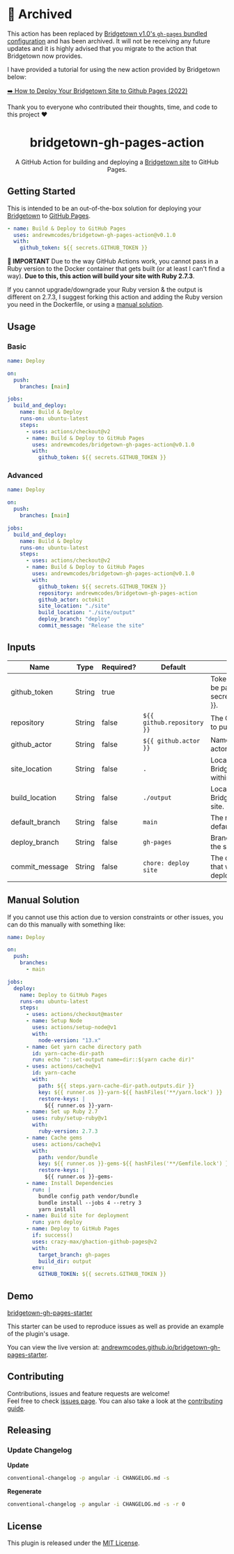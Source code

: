 # 🚨 Archived


This action has been replaced by [Bridgetown v1.0's `gh-pages` bundled configuration](https://www.bridgetownrb.com/docs/bundled-configurations#github-pages-configuration) and has been archived. It will not be receiving any future updates and it is highly advised that you migrate to the action that Bridgetown now provides. 

I have provided a tutorial for using the new action provided by Bridgetown below:

[➡️ How to Deploy Your Bridgetown Site to Github Pages (2022)](https://andrewm.codes/deploy-bridgetown-to-github-pages/)

Thank you to everyone who contributed their thoughts, time, and code to this project ❤️
<div align="center">
  <h1>bridgetown-gh-pages-action</h1>
  <p>A GitHub Action for building and deploying a <a href="https://www.bridgetownrb.com" target="_blank">Bridgetown site</a> to GitHub Pages.</p>
</div>

## Getting Started

This is intended to be an out-of-the-box solution for deploying your [Bridgetown](https://www.bridgetownrb.com) to [GitHub Pages](https://pages.github.com/).

```yml
- name: Build & Deploy to GitHub Pages
  uses: andrewmcodes/bridgetown-gh-pages-action@v0.1.0
  with:
    github_token: ${{ secrets.GITHUB_TOKEN }}
```

**:rotating_light: IMPORTANT** Due to the way GitHub Actions work, you cannot pass in a Ruby version to the Docker container that gets built (or at least I can't find a way). **Due to this, this action will build your site with Ruby 2.7.3**.

If you cannot upgrade/downgrade your Ruby version & the output is different on 2.7.3, I suggest forking this action and adding the Ruby version you need in the Dockerfile, or using a [manual solution](#manual-solution).

## Usage

### Basic

```yaml
name: Deploy

on:
  push:
    branches: [main]

jobs:
  build_and_deploy:
    name: Build & Deploy
    runs-on: ubuntu-latest
    steps:
      - uses: actions/checkout@v2
      - name: Build & Deploy to GitHub Pages
        uses: andrewmcodes/bridgetown-gh-pages-action@v0.1.0
        with:
          github_token: ${{ secrets.GITHUB_TOKEN }}
```

### Advanced

```yaml
name: Deploy

on:
  push:
    branches: [main]

jobs:
  build_and_deploy:
    name: Build & Deploy
    runs-on: ubuntu-latest
    steps:
      - uses: actions/checkout@v2
      - name: Build & Deploy to GitHub Pages
        uses: andrewmcodes/bridgetown-gh-pages-action@v0.1.0
        with:
          github_token: ${{ secrets.GITHUB_TOKEN }}
          repository: andrewmcodes/bridgetown-gh-pages-action
          github_actor: octokit
          site_location: "./site"
          build_location: "./site/output"
          deploy_branch: "deploy"
          commit_message: "Release the site"
```

## Inputs

| Name           | Type   | Required? | Default                    | Description                                                              |
| -------------- | ------ | --------- | -------------------------- | ------------------------------------------------------------------------ |
| github_token   | String | true      |                            | Token for the repo. Can be passed in using \${{ secrets.GITHUB_TOKEN }}. |
| repository     | String | false     | `${{ github.repository }}` | The GitHub repository to push the built site to.                         |
| github_actor   | String | false     | `${{ github.actor }}`      | Name of the deploy actor.                                                |
| site_location  | String | false     | `.`                        | Location of the Bridgetown project within your repo.                     |
| build_location | String | false     | `./output`                 | Location of your Bridgetown generated site.                              |
| default_branch | String | false     | `main`                     | The name of your default branch.                                         |
| deploy_branch  | String | false     | `gh-pages`                 | Branch name to push the site to.                                         |
| commit_message | String | false     | `chore: deploy site`       | The commit message that will be used when deploying.                     |

## Manual Solution

If you cannot use this action due to version constraints or other issues, you can do this manually with something like:

```yaml
name: Deploy

on:
  push:
    branches:
      - main

jobs:
  deploy:
    name: Deploy to GitHub Pages
    runs-on: ubuntu-latest
    steps:
      - uses: actions/checkout@master
      - name: Setup Node
        uses: actions/setup-node@v1
        with:
          node-version: "13.x"
      - name: Get yarn cache directory path
        id: yarn-cache-dir-path
        run: echo "::set-output name=dir::$(yarn cache dir)"
      - uses: actions/cache@v1
        id: yarn-cache
        with:
          path: ${{ steps.yarn-cache-dir-path.outputs.dir }}
          key: ${{ runner.os }}-yarn-${{ hashFiles('**/yarn.lock') }}
          restore-keys: |
            ${{ runner.os }}-yarn-
      - name: Set up Ruby 2.7
        uses: ruby/setup-ruby@v1
        with:
          ruby-version: 2.7.3
      - name: Cache gems
        uses: actions/cache@v1
        with:
          path: vendor/bundle
          key: ${{ runner.os }}-gems-${{ hashFiles('**/Gemfile.lock') }}
          restore-keys: |
            ${{ runner.os }}-gems-
      - name: Install Dependencies
        run: |
          bundle config path vendor/bundle
          bundle install --jobs 4 --retry 3
          yarn install
      - name: Build site for deployment
        run: yarn deploy
      - name: Deploy to GitHub Pages
        if: success()
        uses: crazy-max/ghaction-github-pages@v2
        with:
          target_branch: gh-pages
          build_dir: output
        env:
          GITHUB_TOKEN: ${{ secrets.GITHUB_TOKEN }}
```

## Demo

[bridgetown-gh-pages-starter](https://github.com/andrewmcodes/bridgetown-gh-pages-starter)

This starter can be used to reproduce issues as well as provide an example of the plugin's usage.

You can view the live version at: [andrewmcodes.github.io/bridgetown-gh-pages-starter](https://andrewmcodes.github.io/bridgetown-gh-pages-starter/).

## Contributing

Contributions, issues and feature requests are welcome!<br />Feel free to check [issues page](https://github.com/andrewmcodes/bridgetown-gh-pages-tag/issues). You can also take a look at the [contributing guide](https://github.com/andrewmcodes/bridgetown-gh-pages-tag/blob/main/CONTRIBUTING.md).

## Releasing

### Update Changelog

**Update**

```sh
conventional-changelog -p angular -i CHANGELOG.md -s
```

**Regenerate**

```sh
conventional-changelog -p angular -i CHANGELOG.md -s -r 0
```

## License

This plugin is released under the [MIT License](LICENSE).
